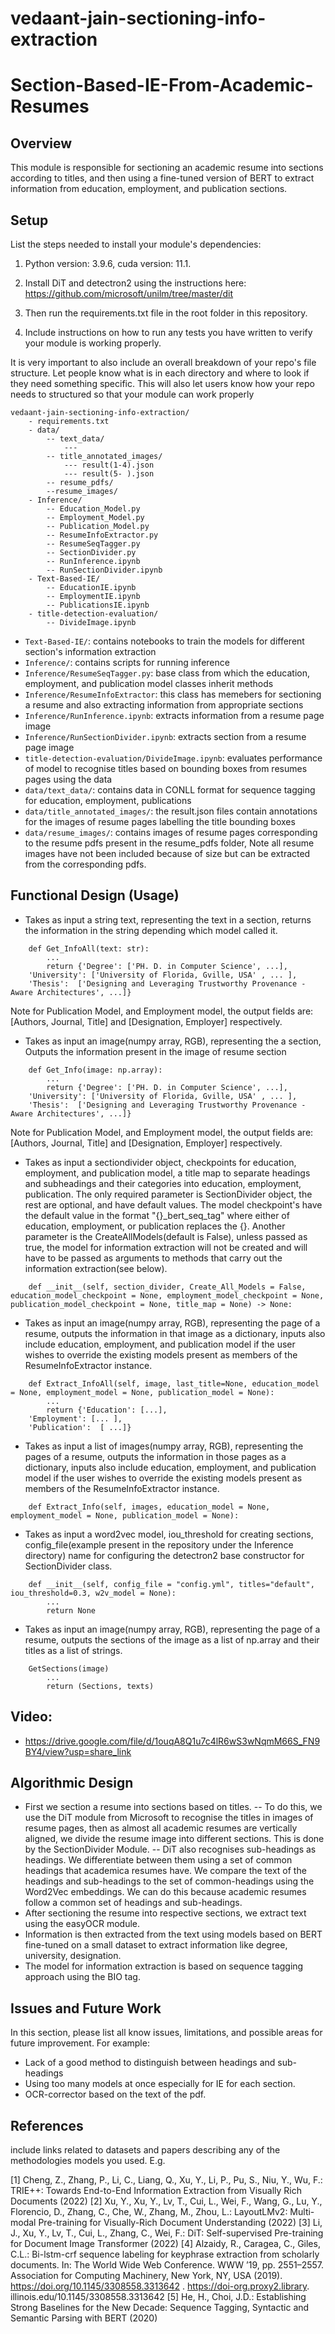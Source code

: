 # vedaant-jain-sectioning-info-extraction

# Section-Based-IE-From-Academic-Resumes

## Overview

This module is responsible for sectioning an academic resume into sections according to titles, and then using a fine-tuned version of BERT to extract information from education, employment, and publication sections. 

## Setup

List the steps needed to install your module's dependencies: 

1. Python version: 3.9.6, cuda version: 11.1.

2. Install DiT and detectron2 using the instructions here: https://github.com/microsoft/unilm/tree/master/dit

3. Then run the requirements.txt file in the root folder in this repository. 

4. Include instructions on how to run any tests you have written to verify your module is working properly. 

It is very important to also include an overall breakdown of your repo's file structure. Let people know what is in each directory and where to look if they need something specific. This will also let users know how your repo needs to structured so that your module can work properly

```
vedaant-jain-sectioning-info-extraction/
    - requirements.txt
    - data/ 
        -- text_data/
            --- 
        -- title_annotated_images/
            --- result(1-4).json
            --- result(5- ).json
        -- resume_pdfs/
        --resume_images/
    - Inference/
        -- Education_Model.py
        -- Employment_Model.py
        -- Publication_Model.py
        -- ResumeInfoExtractor.py
        -- ResumeSeqTagger.py
        -- SectionDivider.py
        -- RunInference.ipynb
        -- RunSectionDivider.ipynb
    - Text-Based-IE/
        -- EducationIE.ipynb
        -- EmploymentIE.ipynb
        -- PublicationsIE.ipynb
    - title-detection-evaluation/
        -- DivideImage.ipynb

``` 
* `Text-Based-IE/`: contains notebooks to train the models for different section's information extraction
* `Inference/`: contains scripts for running inference
* `Inference/ResumeSeqTagger.py`: base class from which the education, employment, and publication model classes inherit methods
* `Inference/ResumeInfoExtractor`: this class has memebers for sectioning a resume and also extracting information from appropriate sections
* `Inference/RunInference.ipynb`: extracts information from a resume page image
* `Inference/RunSectionDivider.ipynb`: extracts section from a resume page image
* `title-detection-evaluation/DivideImage.ipynb`: evaluates performance of model to recognise titles based on bounding boxes from resumes pages using the data
* `data/text_data/`: contains data in CONLL format for sequence tagging for education, employment, publications
* `data/title_annotated_images/`: the result.json files contain annotations for the images of resume pages labelling the title bounding boxes
* `data/resume_images/`: contains images of resume pages corresponding to the resume pdfs present in the resume_pdfs folder, Note all resume images have not been included because of size but can be extracted from the corresponding pdfs.

## Functional Design (Usage)

* Takes as input a string text, representing the text in a section, returns the information in the string depending which model called it. 
```python, Education_Model.py
    def Get_InfoAll(text: str):
        ... 
        return {'Degree': ['PH. D. in Computer Science', ...],
    'University': ['University of Florida, Gville, USA' , ... ],
    'Thesis':  ['Designing and Leveraging Trustworthy Provenance - Aware Architectures', ...]}
```
Note for Publication Model, and Employment model, the output fields are: [Authors, Journal, Title] and [Designation, Employer] respectively.

* Takes as input an image(numpy array, RGB), representing the a section, Outputs the information present in the image of resume section 
```python, Education_Model.py
    def Get_Info(image: np.array):
        ... 
        return {'Degree': ['PH. D. in Computer Science', ...],
    'University': ['University of Florida, Gville, USA' , ... ],
    'Thesis':  ['Designing and Leveraging Trustworthy Provenance - Aware Architectures', ...]}
```
Note for Publication Model, and Employment model, the output fields are: [Authors, Journal, Title] and [Designation, Employer] respectively.

* Takes as input a sectiondivider object, checkpoints for education, employment, and publication model, a title map to separate headings and subheadings and their categories into education, employment, publication. The only required parameter is SectionDivider object, the rest are optional, and have default values. The model checkpoint's have the default value in the format "{}_bert_seq_tag" where either of education, employment, or publication replaces the {}. Another parameter is the CreateAllModels(default is False), unless passed as true, the model for information extraction will not be created and will have to be passed as arguments to methods that carry out the information extraction(see below).  
```python, ResumeInfoExtractor.py
    def __init__(self, section_divider, Create_All_Models = False, education_model_checkpoint = None, employment_model_checkpoint = None, publication_model_checkpoint = None, title_map = None) -> None:
```

* Takes as input an image(numpy array, RGB), representing the page of a resume, outputs the information in that image as a dictionary, inputs also include education, employment, and publication model if the user wishes to override the existing models present as members of the ResumeInfoExtractor instance.
```python, ResumeInfoExtractor.py
    def Extract_InfoAll(self, image, last_title=None, education_model = None, employment_model = None, publication_model = None):
        ... 
        return {'Education': [...],
    'Employment': [... ],
    'Publication':  [ ...]}
```
* Takes as input a list of images(numpy array, RGB), representing the pages of a resume, outputs the information in those pages as a dictionary, inputs also include education, employment, and publication model if the user wishes to override the existing models present as members of the ResumeInfoExtractor instance.
```python, ResumeInfoExtractor.py
    def Extract_Info(self, images, education_model = None, employment_model = None, publication_model = None):
```

* Takes as input a word2vec model, iou_threshold for creating sections, config_file(example present in the repository under the Inference directory) name for configuring the detectron2 base constructor for SectionDivider class.
```python, SectionDivider.py
    def __init__(self, config_file = "config.yml", titles="default", iou_threshold=0.3, w2v_model = None):
        ... 
        return None
```

* Takes as input an image(numpy array, RGB), representing the page of a resume, outputs the sections of the image as a list of np.array and their titles as a list of strings. 
```python, SectionDivider.py
    GetSections(image)
        ... 
        return (Sections, texts)
```

## Video:
- https://drive.google.com/file/d/1ouqA8Q1u7c4lR6wS3wNqmM66S_FN9BY4/view?usp=share_link
## Algorithmic Design 
- First we section a resume into sections based on titles.
 -- To do this, we use the DiT module from Microsoft to recognise the titles in images of resume pages, then as almost all academic resumes are vertically aligned, we divide the resume image into different sections. This is done by the SectionDivider Module.
 -- DiT also recognises sub-headings as headings. We differentiate between them using a set of common headings that academica resumes have. We compare the text of the headings and sub-headings to the set of common-headings using the Word2Vec embeddings. We can do this because academic resumes follow a common set of headings and sub-headings.
- After sectioning the resume into respective sections, we extract text using the easyOCR module.
- Information is then extracted from the text using models based on BERT fine-tuned on a small dataset to extract information like degree, university, designation.
- The model for information extraction is based on sequence tagging approach using the BIO tag.





## Issues and Future Work

In this section, please list all know issues, limitations, and possible areas for future improvement. For example:

* Lack of a good method to distinguish between headings and sub-headings 
* Using too many models at once especially for IE for each section.
* OCR-corrector based on the text of the pdf.


## References 
include links related to datasets and papers describing any of the methodologies models you used. E.g. 

[1] Cheng, Z., Zhang, P., Li, C., Liang, Q., Xu, Y., Li, P., Pu, S., Niu, Y., Wu,
F.: TRIE++: Towards End-to-End Information Extraction from Visually Rich
Documents (2022)
[2] Xu, Y., Xu, Y., Lv, T., Cui, L., Wei, F., Wang, G., Lu, Y., Florencio, D., Zhang,
C., Che, W., Zhang, M., Zhou, L.: LayoutLMv2: Multi-modal Pre-training for
Visually-Rich Document Understanding (2022)
[3] Li, J., Xu, Y., Lv, T., Cui, L., Zhang, C., Wei, F.: DiT: Self-supervised Pre-training
for Document Image Transformer (2022)
[4] Alzaidy, R., Caragea, C., Giles, C.L.: Bi-lstm-crf sequence labeling for keyphrase
extraction from scholarly documents. In: The World Wide Web Conference. WWW
’19, pp. 2551–2557. Association for Computing Machinery, New York, NY, USA
(2019). https://doi.org/10.1145/3308558.3313642 . https://doi-org.proxy2.library.
illinois.edu/10.1145/3308558.3313642
[5] He, H., Choi, J.D.: Establishing Strong Baselines for the New Decade: Sequence
Tagging, Syntactic and Semantic Parsing with BERT (2020)
